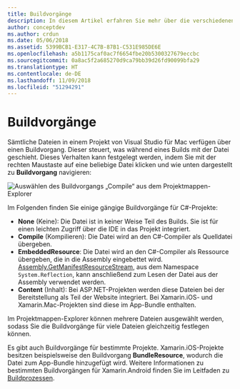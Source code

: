 ```yaml
---
title: Buildvorgänge
description: In diesem Artikel erfahren Sie mehr über die verschiedenen Buildvorgänge, die für C#-Projekte verwendet werden können.
author: conceptdev
ms.author: crdun
ms.date: 05/06/2018
ms.assetid: 5399BCB1-E317-4C7B-87B1-C531E985DE6E
ms.openlocfilehash: a5b1175caf0ac7f6654fbe20b5300327679eccbc
ms.sourcegitcommit: 0a8ac5f2a685270d9ca79bb39d26fd90099bfa29
ms.translationtype: HT
ms.contentlocale: de-DE
ms.lasthandoff: 11/09/2018
ms.locfileid: "51294291"
---
```

# <a name="build-actions"></a>Buildvorgänge

Sämtliche Dateien in einem Projekt von Visual Studio für Mac verfügen über einen Buildvorgang. Dieser steuert, was während eines Builds mit der Datei geschieht. Dieses Verhalten kann festgelegt werden, indem Sie mit der rechten Maustaste auf eine beliebige Datei klicken und wie unten dargestellt zu **Buildvorgang** navigieren:

![Auswählen des Buildvorgangs „Compile“ aus dem Projektmappen-Explorer](media/projects-and-solutions-image1.png)

Im Folgenden finden Sie einige gängige Buildvorgänge für C#-Projekte:

* **None** (Keine): Die Datei ist in keiner Weise Teil des Builds. Sie ist für einen leichten Zugriff über die IDE in das Projekt integriert.
* **Compile** (Kompilieren): Die Datei wird an den C#-Compiler als Quelldatei übergeben.
* **EmbeddedResource**: Die Datei wird an den C#-Compiler als Ressource übergeben, die in die Assembly eingebettet wird. [Assembly.GetManifestResourceStream](https://docs.microsoft.com/dotnet/api/system.reflection.assembly.getmanifestresourcestream), aus dem Namespace `System.Reflection`, kann anschließend zum Lesen der Datei aus der Assembly verwendet werden.
* **Content** (Inhalt): Bei ASP.NET-Projekten werden diese Dateien bei der Bereitstellung als Teil der Website integriert. Bei Xamarin.iOS- und Xamarin.Mac-Projekten sind diese im App-Bundle enthalten.

Im Projektmappen-Explorer können mehrere Dateien ausgewählt werden, sodass Sie die Buildvorgänge für viele Dateien gleichzeitig festlegen können.

Es gibt auch Buildvorgänge für bestimmte Projekte. Xamarin.iOS-Projekte besitzen beispielsweise den Buildvorgang **BundleResource**, wodurch die Datei zum App-Bundle hinzugefügt wird. Weitere Informationen zu bestimmten Buildvorgängen für Xamarin.Android finden Sie im Leitfaden zu [Buildprozessen](/xamarin/android/deploy-test/building-apps/build-process#Build_Actions).